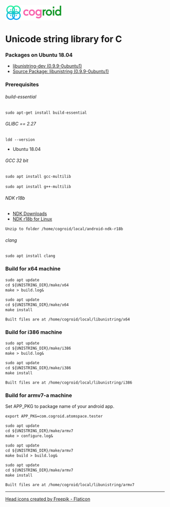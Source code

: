[![cogroid.com](https://github.com/cogroid/resources/raw/main/images/banner/cogroid-48.png)](https://cogroid.com)

# Unicode string library for C

### Packages on Ubuntu 18.04

* [libunistring-dev (0.9.9-0ubuntu1)](https://packages.ubuntu.com/bionic/libunistring-dev)
* [Source Package: libunistring (0.9.9-0ubuntu1)](https://packages.ubuntu.com/source/bionic/libunistring)

### Prerequisites

###### build-essential

```
sudo apt-get install build-essential
```

###### GLIBC == 2.27

```
ldd --version
```

* Ubuntu 18.04

###### GCC 32 bit

```
sudo apt install gcc-multilib

sudo apt install g++-multilib
```

###### NDK r18b

* [NDK Downloads](https://developer.android.com/ndk/downloads)
* [NDK r18b for Linux](https://dl.google.com/android/repository/android-ndk-r18b-linux-x86_64.zip)

```
Unzip to folder /home/cogroid/local/android-ndk-r18b
```

###### clang

```
sudo apt install clang
```

### Build for x64 machine

```
sudo apt update
cd ${UNISTRING_DIR}/make/x64
make > build.log&
```

```
sudo apt update
cd ${UNISTRING_DIR}/make/x64
make install
```

```
Built files are at /home/cogroid/local/libunistring/x64
```

### Build for i386 machine

```
sudo apt update
cd ${UNISTRING_DIR}/make/i386
make > build.log&
```

```
sudo apt update
cd ${UNISTRING_DIR}/make/i386
make install
```

```
Built files are at /home/cogroid/local/libunistring/i386
```

### Build for armv7-a machine

Set APP_PKG to package name of your android app.

```
export APP_PKG=com.cogroid.atomspace.tester
```

```
sudo apt update
cd ${UNISTRING_DIR}/make/armv7
make > configure.log&
```

```
sudo apt update
cd ${UNISTRING_DIR}/make/armv7
make build > build.log&
```

```
sudo apt update
cd ${UNISTRING_DIR}/make/armv7
make install
```

```
Built files are at /home/cogroid/local/libunistring/armv7
```

---
[Head icons created by Freepik - Flaticon](https://www.flaticon.com/free-icons/head)

